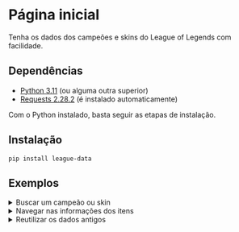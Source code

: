 # Página inicial

Tenha os dados dos campeões e skins do League of Legends com facilidade.

## Dependências

- [Python 3.11](https://www.python.org/downloads/release/python-3112/) (ou alguma outra superior)
- [Requests 2.28.2](https://requests.readthedocs.io/en/latest/) (é instalado automaticamente)

Com o Python instalado, basta seguir as etapas de instalação.

## Instalação

```
pip install league-data
```

## Exemplos

<details>
    <summary> Buscar um campeão ou skin </summary>

```python linenums="1"
from league_data import League

league = League()
champion = league["zeri"]  # -> <league_data.models.Champion object at ...>
skin = league["ocean song zeri"]  # -> <league_data.models.Skin object at ...>
skin.data  # todo objeto possui o seu dicionário de informações também
```

</details>

<details>
    <summary> Navegar nas informações dos itens </summary>

```python linenums="1" title="Existe duas sintaxes no projeto, utilizando objetos e dicionários."
from league_data import League

league = League()
champion = league["zeri"]  # -> <league_data.models.Champion object at ...>
skins_object = champion.skins  # -> [<league_data.models.Skin object>, ...]
skins_dict = champion["skins"]  # -> {"nightblade irelia": {"id": ...}, ...}
```

</details>

<details>
    <summary> Reutilizar os dados antigos </summary>

```python linenums="1"
from league_data import Explorer, League

league = League()  # aqui você gera o league.data e pode utilizar como quiser
irelia = league["irelia"]  # -> <league_data.models.Champion object at ...>

explorer = Explorer(league.data)  # reutilizando os dados gerados antes
irelia = explorer["irelia"]  # -> <league_data.models.Champion object at ...>
```

</details>
